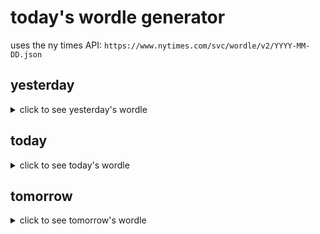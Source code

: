 # today's wordle generator

uses the ny times API: `https://www.nytimes.com/svc/wordle/v2/YYYY-MM-DD.json`

## yesterday

<details>
    <summary>click to see yesterday's wordle</summary>

    dread

</details>

## today

<details>
    <summary>click to see today's wordle</summary>

    novel

</details>

## tomorrow

<details>
    <summary>click to see tomorrow's wordle</summary>

    jumpy

</details>
